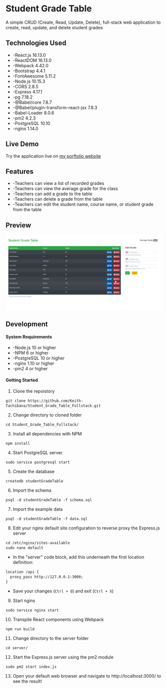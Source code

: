 # Student Grade Table
A simple CRUD (Create, Read, Update, Delete), full-stack web application to create, read, update, and delete student grades
## Technologies Used
- -React.js 16.13.0
- -ReactDOM 16.13.0
- -Webpack 4.42.0
- -Bootstrap 4.4.1
- -FontAwesome 5.11.2
- -Node.js 10.15.3
- -CORS 2.8.5
- -Express 4.17.1
- -pg 7.18.2
- -@Babel/core 7.8.7
- -@Babel/plugin-transform-react-jsx 7.8.3
- -Babel-Loader 8.0.6
- -pm2 4.2.3
- -PostgreSQL 10.10
- -nginx 1.14.0
## Live Demo
Try the application live on [my porftolio website](https://www.keith-tachibana.com/portfolio/studentGradeTable/index.html)
## Features
- -Teachers can view a list of recorded grades
- -Teachers can view the average grade for the class
- -Teachers can add a grade to the table
- -Teachers can delete a grade from the table
- -Teachers can edit the student name, course name, or student grade from the table
## Preview
![Student Grade Table Preview](preview.gif "Student Grade Table Preview")
## Development
#### System Requirements
- -Node.js 10 or higher
- -NPM 6 or higher
- -PostgreSQL 10 or higher
- -nginx 1.10 or higher
- -pm2 4 or higher
#### Getting Started
1. Clone the repoistory
  ```shell
  git clone https://github.com/Keith-Tachibana/Student_Grade_Table_Fullstack.git
  ```
2. Change directory to cloned folder
  ```shell
  cd Student_Grade_Table_Fullstack/
  ```
3. Install all dependencies with NPM
  ```shell
  npm install
  ```
4. Start PostgreSQL server
  ```shell
  sudo service postgresql start
  ```
5. Create the database
  ```shell
  createdb studentGradeTable
  ```
6. Import the schema
  ```shell
  psql -d studentGradeTable -f schema.sql
  ```
7. Import the example data
  ```shell
  psql -d studentGradeTable -f data.sql
  ```
8. Edit your nginx default site configuration to reverse proxy the Express.js server
  ```shell
  cd /etc/nginx/sites-available
  sudo nano default
  ```
   - In the "server" code block, add this underneath the first location definition:
  ```shell
  location /api {
    proxy_pass http://127.0.0.1:3000;
  }
  ```
   - Save your changes (`Ctrl + O`) and exit (`Ctrl + X`)
  
9. Start nginx
  ```shell
  sudo service nginx start
  ```
10. Transpile React components using Webpack
  ```shell
  npm run build
  ```
11. Change directory to the server folder
  ```shell
  cd server/
  ```
12. Start the Express.js server using the pm2 module
  ```shell
  sudo pm2 start index.js
  ```
13. Open your default web browser and navigate to http://localhost:3000/ to see the result!
